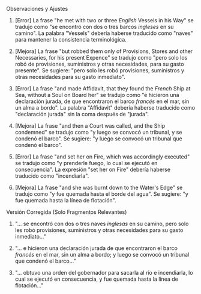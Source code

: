 Observaciones y Ajustes

1. [Error] La frase "he met with two or three _English_ Vessels in his Way" se tradujo como "se encontró con dos o tres barcos *ingleses* en su camino". La palabra "Vessels" debería haberse traducido como "naves" para mantener la consistencia terminológica.

2. [Mejora] La frase "but robbed them only of Provisions, Stores and other Necessaries, for his present Expence" se tradujo como "pero solo los robó de provisiones, suministros y otras necesidades, para su gasto presente". Se sugiere: "pero solo les robó provisiones, suministros y otras necesidades para su gasto inmediato".

3. [Error] La frase "and made Affidavit, that they found the _French_ Ship at Sea, without a Soul on Board her" se tradujo como "e hicieron una declaración jurada, de que encontraron el barco _francés_ en el mar, sin un alma a bordo". La palabra "Affidavit" debería haberse traducido como "declaración jurada" sin la coma después de "jurada".

4. [Mejora] La frase "and then a Court was called, and the Ship condemned" se tradujo como "y luego se convocó un tribunal, y se condenó el barco". Se sugiere: "y luego se convocó un tribunal que condenó el barco".

5. [Error] La frase "and set her on Fire, which was accordingly executed" se tradujo como "y prenderle fuego, lo cual se ejecutó en consecuencia". La expresión "set her on Fire" debería haberse traducido como "incendiarla".

6. [Mejora] La frase "and she was burnt down to the Water's Edge" se tradujo como "y fue quemada hasta el borde del agua". Se sugiere: "y fue quemada hasta la línea de flotación".

Versión Corregida (Solo Fragmentos Relevantes)

1. "... se encontró con dos o tres naves *inglesas* en su camino, pero solo les robó provisiones, suministros y otras necesidades para su gasto inmediato..."

2. "... e hicieron una declaración jurada de que encontraron el barco _francés_ en el mar, sin un alma a bordo; y luego se convocó un tribunal que condenó el barco..."

3. "... obtuvo una orden del gobernador para sacarla al río e incendiarla, lo cual se ejecutó en consecuencia, y fue quemada hasta la línea de flotación..."